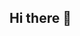 ## Hi there 👋

<div>
  <img  href='https://github-readme-streak-stats.herokuapp.com/?user=iamsupermax&theme=tokyonight&hide_border=false'>
</div>
<!--
**iamsupermax/iamsupermax** is a ✨ _special_ ✨ repository because its `README.md` (this file) appears on your GitHub profile.

Here are some ideas to get you started: -->

- 🔭 I’m currently working on Paxo
